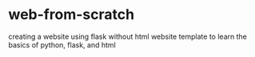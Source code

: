 # web-from-scratch
creating a website using flask without html website template to learn the basics of python, flask, and html

